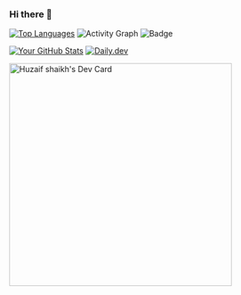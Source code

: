 ### Hi there 👋
<!--
**huzaifsk/huzaifsk** is a ✨ _special_ ✨ repository because its `README.md` (this file) appears on your GitHub profile.

Here are some ideas to get you started:

- 🔭 I’m currently working on ...
- 🌱 I’m currently learning ...
- 👯 I’m looking to collaborate on ...
- 🤔 I’m looking for help with ...
- 💬 Ask me about ...
- 📫 How to reach me: ...
- 😄 Pronouns: ...
- ⚡ Fun fact: ...
-->
[![Top Languages](https://github-readme-stats.vercel.app/api/top-langs/?username=huzaifsk&layout=compact)](https://github.com/huzaifsk)
![Activity Graph](https://activity-graph.herokuapp.com/graph?username=huzaifsk)
![Badge](https://img.shields.io/badge/Badge-Label-brightgreen)

[![Your GitHub Stats](https://github-readme-stats.vercel.app/api?username=huzaifsk&show_icons=true&theme=radical)](https://github.com/huzaifsk)
[![Daily.dev](https://api.daily.dev/devcards/5237361a65144f788955ed98c1325ff3.png?r=r8n)](https://app.daily.dev/huzaifshaikh)

<a href="https://app.daily.dev/huzaifshaikh"><img src="https://api.daily.dev/devcards/5237361a65144f788955ed98c1325ff3.png?r=r8n" width="400" alt="Huzaif shaikh's Dev Card"/></a>
